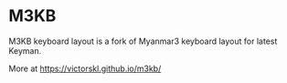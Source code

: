 # M3KB
M3KB keyboard layout is a fork of Myanmar3 keyboard layout for latest Keyman.

More at https://victorskl.github.io/m3kb/
